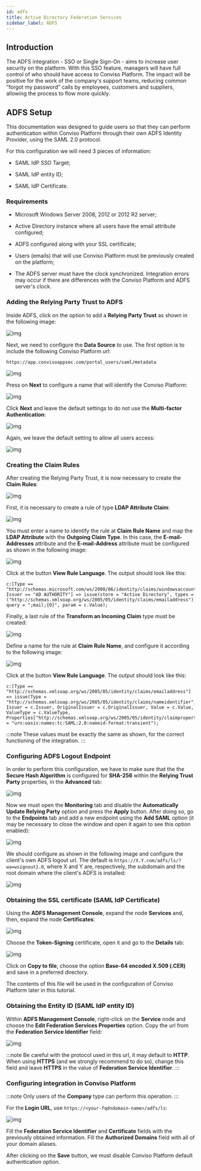 ```yaml
---
id: adfs
title: Active Directory Federation Services
sidebar_label: ADFS
---
```


## Introduction

The ADFS integration - SSO or Single Sign-On - aims to increase user security on the platform. With this SSO feature, managers will have full control of who should have access to Conviso Platform. The impact will be positive for the work of the company's support teams, reducing common “forgot my password” calls by employees, customers and suppliers, allowing the process to flow more quickly.

## ADFS Setup

This documentation was designed to guide users so that they can perform authentication within Conviso Platform through their own ADFS Identity Provider, using the SAML 2.0 protocol.

For this configuration we will need 3 pieces of information:

- SAML IdP SSO Target;

- SAML IdP entity ID;

- SAML IdP Certificate.

### Requirements

- Microsoft Windows Server 2008, 2012 or 2012 R2 server;

- Active Directory instance where all users have the email attribute configured;

- ADFS configured along with your SSL certificate;

- Users (emails) that will use Conviso Platform must be previously created on the platform;

- The ADFS server must have the clock synchronized. Integration errors may occur if there are differences with the Conviso Platform and ADFS server's clock.

### Adding the Relying Party Trust to ADFS

Inside ADFS, click on the option to add a **Relying Party Trust** as shown in the following image:

<div style={{textAlign: 'center'}}>

![img](../../static/img/adfs-img1.png)

</div>

Next, we need to configure the **Data Source** to use. The first option is to include the following Conviso Platform url:

```
https://app.convisoappsec.com/portal_users/saml/metadata 
```

<div style={{textAlign: 'center'}}>

![img](../../static/img/adfs-img2.png)

</div>

Press on **Next** to configure a name that will identify the Conviso Platform:

<div style={{textAlign: 'center'}}>

![img](../../static/img/adfs-img3.png)

</div>

Click **Next** and leave the default settings to do not use the **Multi-factor Authentication**:

<div style={{textAlign: 'center'}}>

![img](../../static/img/adfs-img4.png)

</div>

Again, we leave the default setting to allow all users access:

<div style={{textAlign: 'center'}}>

![img](../../static/img/adfs-img5.png)

</div>

### Creating the Claim Rules

After creating the Relying Party Trust, it is now necessary to create the **Claim Rules**:


<div style={{textAlign: 'center'}}>

![img](../../static/img/adfs-img6.png)

</div>

First, it is necessary to create a rule of type **LDAP Attribute Claim**:

<div style={{textAlign: 'center'}}>

![img](../../static/img/adfs-img7.png)

</div>

You must enter a name to identify the rule at **Claim Rule Name** and map the **LDAP Attribute** with the **Outgoing Claim Type**. In this case, the **E-mail-Addresses** attribute and the **E-mail-Address** attribute must be configured as shown in the following image:

<div style={{textAlign: 'center'}}>

![img](../../static/img/adfs-img8.png)

</div>

Click at the button **View Rule Language**. The output should look like this:

```
c:[Type == "http://schemas.microsoft.com/ws/2008/06/identity/claims/windowsaccountname", Issuer == "AD AUTHORITY"] => issue(store = "Active Directory", types = ("http://schemas.xmlsoap.org/ws/2005/05/identity/claims/emailaddress"), query = ";mail;{0}", param = c.Value);
```

Finally, a last rule of the **Transform an Incoming Claim** type must be created:

<div style={{textAlign: 'center'}}>

![img](../../static/img/adfs-img9.png)

</div>

Define a name for the rule at **Claim Rule Name**, and configure it according to the following image:


<div style={{textAlign: 'center'}}>

![img](../../static/img/adfs-img10.png)

</div>

Click at the button **View Rule Language**. The output should look like this:

```
c:[Type == "http://schemas.xmlsoap.org/ws/2005/05/identity/claims/emailaddress"] => issue(Type = "http://schemas.xmlsoap.org/ws/2005/05/identity/claims/nameidentifier", Issuer = c.Issuer, OriginalIssuer = c.OriginalIssuer, Value = c.Value, ValueType = c.ValueType, Properties["http://schemas.xmlsoap.org/ws/2005/05/identity/claimproperties/format"] = "urn:oasis:names:tc:SAML:2.0:nameid-format:transient");
```

:::note
These values must be exactly the same as shown, for the correct functioning of the integration.
:::

### Configuring ADFS Logout Endpoint

In order to perform this configuration, we have to make sure that the the **Secure Hash Algorithm** is configured for **SHA-256** within the **Relying Trust Party** properties, in the **Advanced** tab:

<div style={{textAlign: 'center'}}>

![img](../../static/img/adfs-img11.png)

</div>

Now we must open the **Monitoring** tab and disable the **Automatically Update Relying Party** option and press the **Apply** button. After doing so, go to the **Endpoints** tab and add a new endpoint using the **Add SAML** option (it may be necessary to close the window and open it again to see this option enabled):

<div style={{textAlign: 'center'}}>

![img](../../static/img/adfs-img12.png)

</div>

We should configure as shown in the following image and configure the client's own ADFS logout url. The default is ```https://X.Y.com/adfs/ls/?wa=wsignout1.0```, where X and Y are, respectively, the subdomain and the root domain where the client's ADFS is installed:

<div style={{textAlign: 'center'}}>

![img](../../static/img/adfs-img13.png)

</div>

### Obtaining the SSL certificate (SAML IdP Certificate)

Using the **ADFS Management Console**, expand the node **Services** and, then, expand the node **Certificates**:

<div style={{textAlign: 'center'}}>

![img](../../static/img/adfs-img14.png)

</div>

Choose the **Token-Signing** certificate, open it and go to the **Details** tab:

<div style={{textAlign: 'center'}}>

![img](../../static/img/adfs-img15.png)

</div>

Click on **Copy to file**, choose the option **Base-64 encoded X.509 (.CER)** and save in a preferred directory.

The contents of this file will be used in the configuration of Conviso Platform later in this tutorial.

### Obtaining the Entity ID (SAML IdP entity ID)

Within **ADFS Management Console**, right-click on the **Service** node and choose the **Edit Federation Services Properties** option. Copy the url from the **Federation Service Identifier** field:

<div style={{textAlign: 'center'}}>

![img](../../static/img/adfs-img16.png)

</div>

:::note
Be careful with the protocol used in this url, it may default to **HTTP**. When using **HTTPS** (and we strongly recommend to do so), change this field and leave **HTTPS** in the value of **Federation Service Identifier**.
:::

### Configuring integration in Conviso Platform

:::note
Only users of the **Company** type can perform this operation.
:::

For the **Login URL**, use ```https://<your-fqdndomain-name>/adfs/ls```:

<div style={{textAlign: 'center'}}>

![img](../../static/img/adfs-img17.png)

</div>

Fill the **Federation Service Identifier** and **Certificate** fields with the previously obtained information. Fill the **Authorized Domains** field with all of your domain aliases.

After clicking on the **Save** button, we must disable Conviso Platform default authentication option.